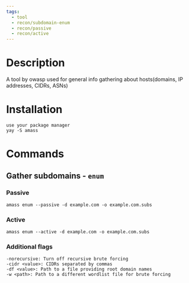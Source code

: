 ```yaml
---
tags:
  - tool
  - recon/subdomain-enum
  - recon/passive
  - recon/active
---
```

# Description
A tool by owasp used for general info gathering about hosts(domains, IP addresses, CIDRs, ASNs)

# Installation
```
use your package manager
yay -S amass
```

# Commands
## Gather subdomains - `enum`
### Passive
`amass enum --passive -d example.com -o example.com.subs` 
### Active
`amass enum --active -d example.com -o example.com.subs` 

### Additional flags
```
-norecursive: Turn off recursive brute forcing
-cidr <value>: CIDRs separated by commas
-df <value>: Path to a file providing root domain names
-w <path>: Path to a different wordlist file for brute forcing
```